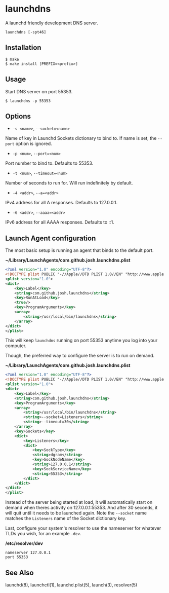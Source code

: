 # launchdns

A launchd friendly development DNS server.

```
launchdns [-spt46]
```


## Installation

```
$ make
$ make install [PREFIX=<prefix>]
````


## Usage

Start DNS server on port 55353.

```
$ launchdns -p 55353
```


## Options

* `-s <name>`, `--socket=<name>`

Name of key in Launchd Sockets dictionary to bind to. If name is set, the `--port` option is ignored.

* `-p <num>`, `--port=<num>`

Port number to bind to. Defaults to 55353.

* `-t <num>`, `--timeout=<num>`

Number of seconds to run for. Will run indefinitely by default.

* `-4 <addr>`, `--a=<addr>`

IPv4 address for all A responses. Defaults to 127.0.0.1.

* `-6 <addr>`, `--aaaa=<addr>`

IPv6 address for all AAAA responses. Defaults to ::1.


## Launch Agent configuration

The most basic setup is running an agent that binds to the default port.

**~/Library/LaunchAgents/com.github.josh.launchdns.plist**

``` xml
<?xml version="1.0" encoding="UTF-8"?>
<!DOCTYPE plist PUBLIC "-//Apple//DTD PLIST 1.0//EN" "http://www.apple.com/DTDs/PropertyList-1.0.dtd">
<plist version="1.0">
<dict>
	<key>Label</key>
	<string>com.github.josh.launchdns</string>
	<key>RunAtLoad</key>
	<true/>
	<key>ProgramArguments</key>
	<array>
		<string>/usr/local/bin/launchdns</string>
	</array>
</dict>
</plist>
```

This will keep `launchdns` running on port 55353 anytime you log into your computer.

Though, the preferred way to configure the server is to run on demand.

**~/Library/LaunchAgents/com.github.josh.launchdns.plist**

``` xml
<?xml version="1.0" encoding="UTF-8"?>
<!DOCTYPE plist PUBLIC "-//Apple//DTD PLIST 1.0//EN" "http://www.apple.com/DTDs/PropertyList-1.0.dtd">
<plist version="1.0">
<dict>
	<key>Label</key>
	<string>com.github.josh.launchdns</string>
	<key>ProgramArguments</key>
	<array>
		<string>/usr/local/bin/launchdns</string>
		<string>--socket=Listeners</string>
		<string>--timeout=30</string>
	</array>
	<key>Sockets</key>
	<dict>
		<key>Listeners</key>
		<dict>
			<key>SockType</key>
			<string>dgram</string>
			<key>SockNodeName</key>
			<string>127.0.0.1</string>
			<key>SockServiceName</key>
			<string>55353</string>
		</dict>
	</dict>
</dict>
</plist>
```

Instead of the server being started at load, it will automatically start on demand when theres activity on 127.0.0.1:55353. And after 30 seconds, it will quit until it needs to be launched again. Note the `--socket` name matches the `Listeners` name of the Socket dictionary key.

Last, configure your system's resolver to use the nameserver for whatever TLDs you wish, for an example `.dev`.

**/etc/resolver/dev**

```
nameserver 127.0.0.1
port 55353
```

## See Also

launchd(8), launchctl(1), launchd.plist(5), launch(3), resolver(5)
